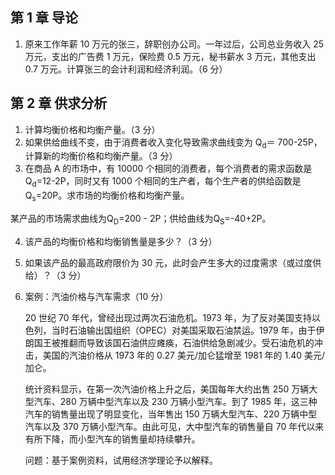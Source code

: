 ## 第 1 章 导论

1. <span>原来工作年薪 10 万元的张三，辞职创办公司。一年过后，公司总业务收入 25 万元，支出的广告费 1 万元，保险费 0.5 万元，秘书薪水 3 万元，其他支出 0.7 万元。计算张三的会计利润和经济利润。（6 分）</span>

## 第 2 章 供求分析

1. 计算均衡价格和均衡产量。（3 分）
2. <span>如果供给曲线不变，由于消费者收入变化导致需求曲线变为 Q<sub>d</sub>＝ 700-25P，计算新的均衡价格和均衡产量。（3 分）</span>
3. <span>在商品 A 的市场中，有 10000 个相同的消费者，每个消费者的需求函数是 Q<sub>d</sub>=12-2P，同时又有 1000 个相同的生产者，每个生产者的供给函数是 Q<sub>s</sub>=20P。求市场的均衡价格和均衡产量。</span>

<p>某产品的市场需求曲线为Q<sub>D</sub>=200 - 2P；供给曲线为Q<sub>S</sub>=-40+2P。</p>

4. 该产品的均衡价格和均衡销售量是多少？（3 分）
5. 如果该产品的最高政府限价为 30 元，此时会产生多大的过度需求（或过度供给）？（3 分）
6. 案例：汽油价格与汽车需求（10 分）

   20 世纪 70 年代，曾经出现过两次石油危机。1973 年，为了反对美国支持以色列，当时石油输出国组织（OPEC）对美国采取石油禁运。1979 年，由于伊朗国王被推翻而导致该国石油供应瘫痪，石油供给急剧减少。受石油危机的冲击，美国的汽油价格从 1973 年的 0.27 美元/加仑猛增至 1981 年的 1.40 美元/加仑。

   统计资料显示，在第一次汽油价格上升之后，美国每年大约出售 250 万辆大型汽车、280 万辆中型汽车以及 230 万辆小型汽车。到了 1985 年，这三种汽车的销售量出现了明显变化，当年售出 150 万辆大型汽车、220 万辆中型汽车以及 370 万辆小型汽车。由此可见，大中型汽车的销售量自 70 年代以来有所下降，而小型汽车的销售量却持续攀升。

   问题：基于案例资料，试用经济学理论予以解释。
